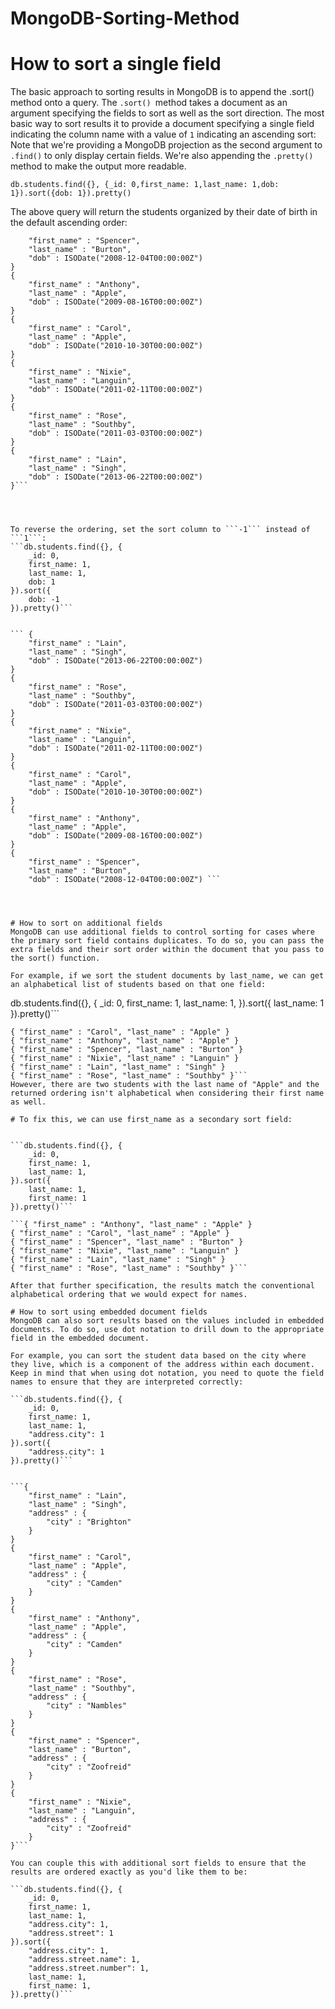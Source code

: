 # MongoDB-Sorting-Method
# How to sort a single field
The basic approach to sorting results in MongoDB is to append the .sort() method onto a query. The ```.sort() ```method takes a document as an argument specifying the fields to sort as well as the sort direction.
The most basic way to sort results it to provide a document specifying a single field indicating the column name with a value of ```1``` indicating an ascending sort:
Note that we're providing a MongoDB projection as the second argument to ```.find()``` to only display certain fields. We're also appending the ```.pretty()``` method to make the output more readable.
```
db.students.find({}, {_id: 0,first_name: 1,last_name: 1,dob: 1}).sort({dob: 1}).pretty()
```

The above query will return the students organized by their date of birth in the default ascending order:

```{
    "first_name" : "Spencer",
    "last_name" : "Burton",
    "dob" : ISODate("2008-12-04T00:00:00Z")
}
{
    "first_name" : "Anthony",
    "last_name" : "Apple",
    "dob" : ISODate("2009-08-16T00:00:00Z")
}
{
    "first_name" : "Carol",
    "last_name" : "Apple",
    "dob" : ISODate("2010-10-30T00:00:00Z")
}
{
    "first_name" : "Nixie",
    "last_name" : "Languin",
    "dob" : ISODate("2011-02-11T00:00:00Z")
}
{
    "first_name" : "Rose",
    "last_name" : "Southby",
    "dob" : ISODate("2011-03-03T00:00:00Z")
}
{
    "first_name" : "Lain",
    "last_name" : "Singh",
    "dob" : ISODate("2013-06-22T00:00:00Z")
}```




To reverse the ordering, set the sort column to ```-1``` instead of ```1```:
```db.students.find({}, {
    _id: 0,
    first_name: 1,
    last_name: 1,
    dob: 1
}).sort({
    dob: -1
}).pretty()```


``` {
    "first_name" : "Lain",
    "last_name" : "Singh",
    "dob" : ISODate("2013-06-22T00:00:00Z")
}
{
    "first_name" : "Rose",
    "last_name" : "Southby",
    "dob" : ISODate("2011-03-03T00:00:00Z")
}
{
    "first_name" : "Nixie",
    "last_name" : "Languin",
    "dob" : ISODate("2011-02-11T00:00:00Z")
}
{
    "first_name" : "Carol",
    "last_name" : "Apple",
    "dob" : ISODate("2010-10-30T00:00:00Z")
}
{
    "first_name" : "Anthony",
    "last_name" : "Apple",
    "dob" : ISODate("2009-08-16T00:00:00Z")
}
{
    "first_name" : "Spencer",
    "last_name" : "Burton",
    "dob" : ISODate("2008-12-04T00:00:00Z") ```




# How to sort on additional fields
MongoDB can use additional fields to control sorting for cases where the primary sort field contains duplicates. To do so, you can pass the extra fields and their sort order within the document that you pass to the sort() function.

For example, if we sort the student documents by last_name, we can get an alphabetical list of students based on that one field:
```
db.students.find({}, {
    _id: 0,
    first_name: 1,
    last_name: 1,
}).sort({
    last_name: 1
}).pretty()```

```
{ "first_name" : "Carol", "last_name" : "Apple" }
{ "first_name" : "Anthony", "last_name" : "Apple" }
{ "first_name" : "Spencer", "last_name" : "Burton" }
{ "first_name" : "Nixie", "last_name" : "Languin" }
{ "first_name" : "Lain", "last_name" : "Singh" }
{ "first_name" : "Rose", "last_name" : "Southby" }```
However, there are two students with the last name of "Apple" and the returned ordering isn't alphabetical when considering their first name as well.

# To fix this, we can use first_name as a secondary sort field:


```db.students.find({}, {
    _id: 0,
    first_name: 1,
    last_name: 1,
}).sort({
    last_name: 1,
    first_name: 1
}).pretty()```

```{ "first_name" : "Anthony", "last_name" : "Apple" }
{ "first_name" : "Carol", "last_name" : "Apple" }
{ "first_name" : "Spencer", "last_name" : "Burton" }
{ "first_name" : "Nixie", "last_name" : "Languin" }
{ "first_name" : "Lain", "last_name" : "Singh" }
{ "first_name" : "Rose", "last_name" : "Southby" }```

After that further specification, the results match the conventional alphabetical ordering that we would expect for names.

# How to sort using embedded document fields
MongoDB can also sort results based on the values included in embedded documents. To do so, use dot notation to drill down to the appropriate field in the embedded document.

For example, you can sort the student data based on the city where they live, which is a component of the address within each document. Keep in mind that when using dot notation, you need to quote the field names to ensure that they are interpreted correctly:

```db.students.find({}, {
    _id: 0,
    first_name: 1,
    last_name: 1,
    "address.city": 1
}).sort({
    "address.city": 1
}).pretty()```


```{
    "first_name" : "Lain",
    "last_name" : "Singh",
    "address" : {
        "city" : "Brighton"
    }
}
{
    "first_name" : "Carol",
    "last_name" : "Apple",
    "address" : {
        "city" : "Camden"
    }
}
{
    "first_name" : "Anthony",
    "last_name" : "Apple",
    "address" : {
        "city" : "Camden"
    }
}
{
    "first_name" : "Rose",
    "last_name" : "Southby",
    "address" : {
        "city" : "Nambles"
    }
}
{
    "first_name" : "Spencer",
    "last_name" : "Burton",
    "address" : {
        "city" : "Zoofreid"
    }
}
{
    "first_name" : "Nixie",
    "last_name" : "Languin",
    "address" : {
        "city" : "Zoofreid"
    }
}```

You can couple this with additional sort fields to ensure that the results are ordered exactly as you'd like them to be:

```db.students.find({}, {
    _id: 0,
    first_name: 1,
    last_name: 1,
    "address.city": 1,
    "address.street": 1
}).sort({
    "address.city": 1,
    "address.street.name": 1,
    "address.street.number": 1,
    last_name: 1,
    first_name: 1,
}).pretty()```
